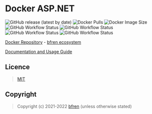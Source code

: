 # Docker ASP.NET

![GitHub release (latest by date)](https://img.shields.io/github/v/release/bfren/docker-aspnet) ![Docker Pulls](https://img.shields.io/endpoint?url=https%3A%2F%2Fbfren.dev%2Fdocker%2Fpulls%2Faspnet) ![Docker Image Size](https://img.shields.io/endpoint?url=https%3A%2F%2Fbfren.dev%2Fdocker%2Fsize%2Faspnet)<br/>
![GitHub Workflow Status](https://img.shields.io/github/workflow/status/bfren/docker-aspnet/dev-3_1?label=.NET+Core+3.1) ![GitHub Workflow Status](https://img.shields.io/github/workflow/status/bfren/docker-aspnet/dev-5_0?label=.NET+Core+5.0) ![GitHub Workflow Status](https://img.shields.io/github/workflow/status/bfren/docker-aspnet/dev-6_0?label=.NET+6.0) ![GitHub Workflow Status](https://img.shields.io/github/workflow/status/bfren/docker-aspnet/dev-7_0?label=.NET+7.0+Preview)

[Docker Repository](https://hub.docker.com/r/bfren/aspnet) - [bfren ecosystem](https://github.com/bfren/docker)

[Documentation and Usage Guide](https://docs.bfren.dev/docker/base-images/asp.net)

## Licence

> [MIT](https://mit.bfren.dev/2021)

## Copyright

> Copyright (c) 2021-2022 [bfren](https://bfren.dev) (unless otherwise stated)
